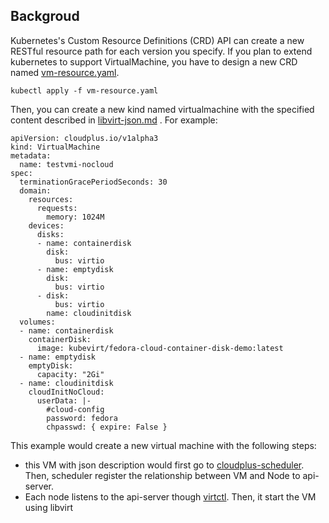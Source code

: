 ## Backgroud

Kubernetes's Custom Resource Definitions (CRD) API can create a new RESTful resource path for each version you specify.
If you plan to extend kubernetes to support VirtualMachine, you have to design a new CRD named [vm-resource.yaml](vm-resource.yaml).

```
kubectl apply -f vm-resource.yaml
```

Then, you can create a new kind named virtualmachine with the specified content described in [libvirt-json.md](libvirt-json.md)
. For example:

```
apiVersion: cloudplus.io/v1alpha3
kind: VirtualMachine
metadata:
  name: testvmi-nocloud
spec:
  terminationGracePeriodSeconds: 30
  domain:
    resources:
      requests:
        memory: 1024M
    devices:
      disks:
      - name: containerdisk
        disk:
          bus: virtio
      - name: emptydisk
        disk:
          bus: virtio
      - disk:
          bus: virtio
        name: cloudinitdisk
  volumes:
  - name: containerdisk
    containerDisk:
      image: kubevirt/fedora-cloud-container-disk-demo:latest
  - name: emptydisk
    emptyDisk:
      capacity: "2Gi"
  - name: cloudinitdisk
    cloudInitNoCloud:
      userData: |-
        #cloud-config
        password: fedora
        chpasswd: { expire: False }
```

This example would create a new virtual machine with the following steps:
- this VM with json description would first go to [cloudplus-scheduler](../scheduler). Then, scheduler register the relationship between VM and Node to api-server.
- Each node listens to the api-server though [virtctl](../virtctl). Then, it start the VM using libvirt 
